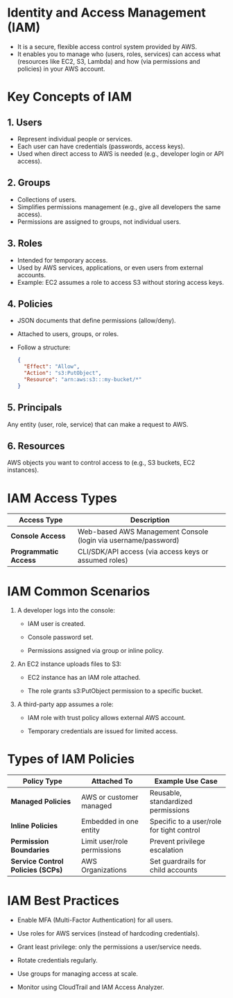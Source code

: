 # Identity and Access Management (IAM)

- It is a secure, flexible access control system provided by AWS.
- It enables you to manage who (users, roles, services) can access what (resources like EC2, S3, Lambda) and how (via permissions and policies) in your AWS account.

# Key Concepts of IAM

## 1. Users

- Represent individual people or services.
- Each user can have credentials (passwords, access keys).
- Used when direct access to AWS is needed (e.g., developer login or API access).

## 2. Groups

- Collections of users.
- Simplifies permissions management (e.g., give all developers the same access).
- Permissions are assigned to groups, not individual users.

## 3. Roles

- Intended for temporary access.
- Used by AWS services, applications, or even users from external accounts.
- Example: EC2 assumes a role to access S3 without storing access keys.

## 4. Policies

- JSON documents that define permissions (allow/deny).
- Attached to users, groups, or roles.
- Follow a structure:

  ```json
  {
    "Effect": "Allow",
    "Action": "s3:PutObject",
    "Resource": "arn:aws:s3:::my-bucket/*"
  }
  ```

## 5. Principals

Any entity (user, role, service) that can make a request to AWS.

## 6. Resources

AWS objects you want to control access to (e.g., S3 buckets, EC2 instances).

# IAM Access Types

| Access Type             | Description                                                    |
| ----------------------- | -------------------------------------------------------------- |
| **Console Access**      | Web-based AWS Management Console (login via username/password) |
| **Programmatic Access** | CLI/SDK/API access (via access keys or assumed roles)          |

# IAM Common Scenarios

1. A developer logs into the console:

   - IAM user is created.

   - Console password set.

   - Permissions assigned via group or inline policy.

2. An EC2 instance uploads files to S3:

   - EC2 instance has an IAM role attached.

   - The role grants s3:PutObject permission to a specific bucket.

3. A third-party app assumes a role:

   - IAM role with trust policy allows external AWS account.

   - Temporary credentials are issued for limited access.

# Types of IAM Policies

| Policy Type                         | Attached To                 | Example Use Case                          |
| ----------------------------------- | --------------------------- | ----------------------------------------- |
| **Managed Policies**                | AWS or customer managed     | Reusable, standardized permissions        |
| **Inline Policies**                 | Embedded in one entity      | Specific to a user/role for tight control |
| **Permission Boundaries**           | Limit user/role permissions | Prevent privilege escalation              |
| **Service Control Policies (SCPs)** | AWS Organizations           | Set guardrails for child accounts         |

# IAM Best Practices

- Enable MFA (Multi-Factor Authentication) for all users.

- Use roles for AWS services (instead of hardcoding credentials).

- Grant least privilege: only the permissions a user/service needs.

- Rotate credentials regularly.

- Use groups for managing access at scale.

- Monitor using CloudTrail and IAM Access Analyzer.
